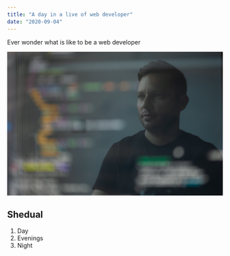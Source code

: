 ```yaml
---
title: "A day in a live of web developer"
date: "2020-09-04"
---
```


Ever wonder what is like to be a web developer

![Developer](./developer.jpg)

## Shedual

1. Day
2. Evenings
3. Night
